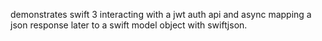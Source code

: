 demonstrates swift 3 interacting with a jwt auth api and async mapping a json response
later to a swift model object with swiftjson.
